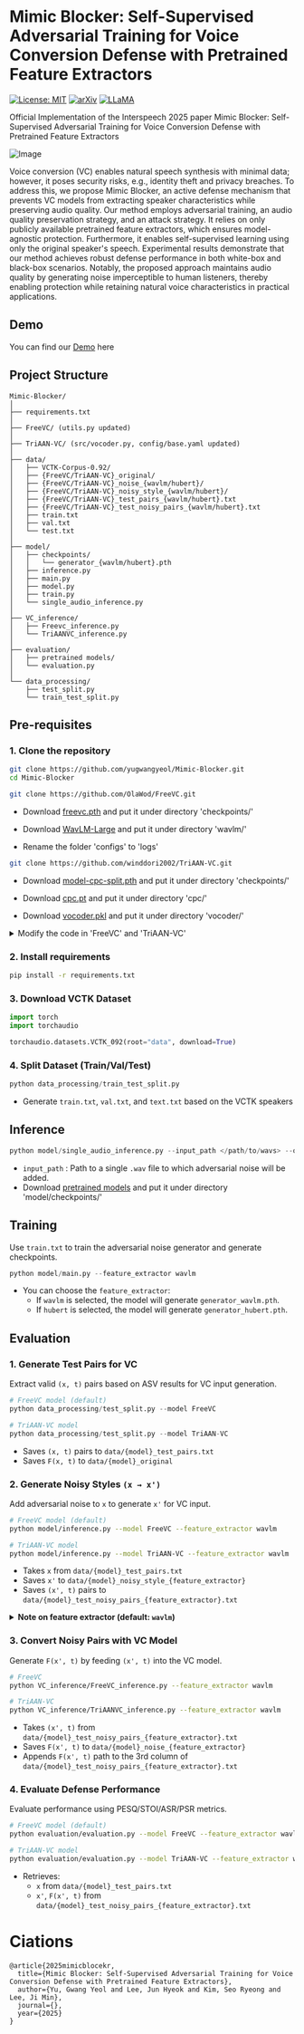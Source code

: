 # Mimic Blocker: Self-Supervised Adversarial Training for Voice Conversion Defense with Pretrained Feature Extractors

[![License: MIT](https://img.shields.io/badge/License-MIT-g.svg?style=flat-square)](https://opensource.org/licenses/MIT)
[![arXiv](https://img.shields.io/badge/arXiv-1234.1234-b31b1b.svg?style=flat-square)]()
[![LLaMA](https://img.shields.io/badge/Project_Page-MimicBlocekr-FFB000.svg?style=flat-square)]()

Official Implementation of the Interspeech 2025 paper Mimic Blocker: Self-Supervised Adversarial Training for Voice Conversion Defense with Pretrained Feature Extractors

![Image](https://github.com/user-attachments/assets/3529efb5-0c14-4447-9dc4-a696156eee48)

Voice conversion (VC) enables natural speech synthesis with minimal data; however, it poses security risks, e.g., identity theft and privacy breaches. To address this, we propose Mimic Blocker, an active defense mechanism that prevents VC models from extracting speaker characteristics while preserving audio quality. Our method employs adversarial training, an audio quality preservation strategy, and an attack strategy. It relies on only publicly available pretrained feature extractors, which ensures model-agnostic protection. Furthermore, it enables self-supervised learning using only the original speaker's speech. Experimental results demonstrate that our method achieves robust defense performance in both white-box and black-box scenarios. Notably, the proposed approach maintains audio quality by generating noise imperceptible to human listeners, thereby enabling protection while retaining natural voice characteristics in practical applications.

## Demo

You can find our [Demo](https://2junhyeok.github.io/MimicBlocker/) here

## Project Structure

```
Mimic-Blocker/
│
├── requirements.txt
│
├── FreeVC/ (utils.py updated)                
│
├── TriAAN-VC/ (src/vocoder.py, config/base.yaml updated)
│
├── data/
│   ├── VCTK-Corpus-0.92/                     
│   ├── {FreeVC/TriAAN-VC}_original/          
│   ├── {FreeVC/TriAAN-VC}_noise_{wavlm/hubert}/ 
│   ├── {FreeVC/TriAAN-VC}_noisy_style_{wavlm/hubert}/ 
│   ├── {FreeVC/TriAAN-VC}_test_pairs_{wavlm/hubert}.txt 
│   ├── {FreeVC/TriAAN-VC}_test_noisy_pairs_{wavlm/hubert}.txt 
│   ├── train.txt                             
│   ├── val.txt                                
│   └── test.txt                               
│
├── model/
│   ├── checkpoints/                          
│   │   └── generator_{wavlm/hubert}.pth
│   ├── inference.py                          
│   ├── main.py                               
│   ├── model.py                              
│   ├── train.py                              
│   └── single_audio_inference.py             
│
├── VC_inference/
│   ├── Freevc_inference.py                   
│   └── TriAANVC_inference.py                 
│
├── evaluation/  
│   ├── pretrained models/                    
│   └── evaluation.py                         
│
└── data_processing/ 
    ├── test_split.py                         
    └── train_test_split.py                   
```

## Pre-requisites
### 1. Clone the repository
```bash
git clone https://github.com/yugwangyeol/Mimic-Blocker.git
cd Mimic-Blocker
```
```bash
git clone https://github.com/OlaWod/FreeVC.git
```
- Download [freevc.pth](https://onedrive.live.com/?redeem=aHR0cHM6Ly8xZHJ2Lm1zL3UvcyFBbnZ1a1ZubFEzWlR4MXJqck9aMmFiQ3d1QkFoP2U9VWxoUlI1&id=537643E55991EE7B%219178&cid=537643E55991EE7B) and put it under directory 'checkpoints/'

- Download [WavLM-Large](https://github.com/microsoft/unilm/tree/master/wavlm) and put it under directory 'wavlm/'

- Rename the folder 'configs' to 'logs'
```bash
git clone https://github.com/winddori2002/TriAAN-VC.git
```
- Download [model-cpc-split.pth](https://github.com/winddori2002/TriAAN-VC/releases/tag/v1.0) and put it under directory 'checkpoints/'

- Download [cpc.pt](https://github.com/winddori2002/TriAAN-VC/releases/tag/v1.0) and put it under directory 'cpc/'

- Download [vocoder.pkl](https://github.com/winddori2002/TriAAN-VC/releases/tag/v1.0) and put it under directory 'vocoder/'

<details>
  <summary>Modify the code in 'FreeVC' and 'TriAAN-VC'</summary>
  <div markdown="1">
    <ul>
      <li><code>FreeVC/utils.py</code></li>
    </ul>

<pre><code class="language-python">
# Original code (line 24)
checkpoint = torch.load('wavlm/WavLM-Large.pt')

# Modified
checkpoint = torch.load('FreeVC/wavlm/WavLM-Large.pt')
</code></pre>

<ul>
      <li><code>TriAAN-VC/src/vocoder.py</code></li>
    </ul>

<pre><code class="language-python">
# Original code (line 20)
checkpoint = './vocoder/vocoder.pkl'

# Modified
checkpoint = 'TriAAN-VC/vocoder/vocoder.pkl'
</code></pre>

<ul>
      <li><code>TriAAN-VC/config/base.yaml</code></li>
    </ul>

<pre><code class="language-python">
# Original code (line 1~8)
data_path:       ./base_data
wav_path:        ./vctk/wav48_silence_trimmed
txt_path:        ./vctk/txt
spk_info_path:   ./vctk/speaker-info.txt
converted_path: 
vocoder_path:    ./vocoder
cpc_path:        ./cpc
n_uttr:

# Modified
data_path:       TriAAN-VC/base_data
wav_path:        TriAAN-VC/vctk/wav48_silence_trimmed
txt_path:        TriAAN-VC/vctk/txt
spk_info_path:   TriAAN-VC/vctk/speaker-info.txt
converted_path: 
vocoder_path:    TriAAN-VC/vocoder
cpc_path:        TriAAN-VC/cpc
n_uttr:
</code></pre>

  </div>
</details>


### 2. Install requirements
```bash
pip install -r requirements.txt
```

### 3. Download VCTK Dataset
``` python
import torch
import torchaudio

torchaudio.datasets.VCTK_092(root="data", download=True)
```

### 4. Split Dataset (Train/Val/Test)
```python
python data_processing/train_test_split.py
```
- Generate `train.txt`, `val.txt`, and `text.txt` based on the VCTK speakers

## Inference
```python
python model/single_audio_inference.py --input_path </path/to/wavs> --output_path </path/to/outputdir> --model_path </path/to/pretrained_model>
```

- `input_path` :  Path to a single `.wav` file to which adversarial noise will be added.
- Download [pretrained models](https://drive.google.com/drive/folders/1diE18-47wxZdk1B48KS4zJSF1sP8ogYG?usp=sharing) and put it under directory 'model/checkpoints/'

## Training

Use `train.txt` to train the adversarial noise generator and generate checkpoints.
```python
python model/main.py --feature_extractor wavlm
```
- You can choose the `feature_extractor`:
  - If `wavlm` is selected, the model will generate `generator_wavlm.pth`.
  - If `hubert` is selected, the model will generate `generator_hubert.pth`.
  
## Evaluation
### 1. Generate Test Pairs for VC

Extract valid `(x, t)` pairs based on ASV results for VC input generation.
```python
# FreeVC model (default)
python data_processing/test_split.py --model FreeVC

# TriAAN-VC model
python data_processing/test_split.py --model TriAAN-VC
```
- Saves `(x, t)` pairs to `data/{model}_test_pairs.txt`
- Saves `F(x, t)` to `data/{model}_original`

### 2. Generate Noisy Styles `(x → x')`

Add adversarial noise to `x` to generate `x'` for VC input.

```bash
# FreeVC model (default)
python model/inference.py --model FreeVC --feature_extractor wavlm

# TriAAN-VC model
python model/inference.py --model TriAAN-VC --feature_extractor wavlm
```

- Takes `x` from `data/{model}_test_pairs.txt`
- Saves `x'` to `data/{model}_noisy_style_{feature_extractor}`
- Saves `(x', t)` pairs to `data/{model}_test_noisy_pairs_{feature_extractor}.txt`

<details>
  <summary><strong>Note on feature extractor (default: <code>wavlm</code>)</strong></summary>

- **FreeVC:**
  - `wavlm`: White-box scenario  
  - `hubert`: Black-box scenario  
- **TriAAN-VC:** Always Black-box (both `wavlm` and `hubert`)

</details>


### 3. Convert Noisy Pairs with VC Model

Generate `F(x', t)` by feeding `(x', t)` into the VC model.

```bash
# FreeVC
python VC_inference/FreeVC_inference.py --feature_extractor wavlm

# TriAAN-VC
python VC_inference/TriAANVC_inference.py --feature_extractor wavlm
```

- Takes `(x', t)` from `data/{model}_test_noisy_pairs_{feature_extractor}.txt`
- Saves `F(x', t)` to `data/{model}_noise_{feature_extractor}`
- Appends `F(x', t)` path to the 3rd column of `data/{model}_test_noisy_pairs_{feature_extractor}.txt`

### 4. Evaluate Defense Performance

Evaluate performance using PESQ/STOI/ASR/PSR metrics.

```bash
# FreeVC model (default)
python evaluation/evaluation.py --model FreeVC --feature_extractor wavlm

# TriAAN-VC model
python evaluation/evaluation.py --model TriAAN-VC --feature_extractor wavlm
```

- Retrieves:
  - `x` from `data/{model}_test_pairs.txt`
  - `x'`, `F(x', t)` from `data/{model}_test_noisy_pairs_{feature_extractor}.txt`

# Ciations

```
@article{2025mimicblocekr,
  title={Mimic Blocker: Self-Supervised Adversarial Training for Voice Conversion Defense with Pretrained Feature Extractors},
  author={Yu, Gwang Yeol and Lee, Jun Hyeok and Kim, Seo Ryeong and Lee, Ji Min},
  journal={},
  year={2025}
}
```